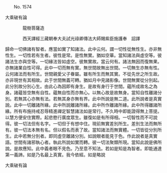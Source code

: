 ﻿　　No. 1574

大乘破有論

　　　　龍樹菩薩造


　　　　西天譯經三藏朝奉大夫試光祿卿傳法大師賜紫臣施護奉　詔譯


歸命一切佛諸有智者。應當如實了知諸法。此中云何。謂一切性從無性生。亦非無性生。一切性若有生者。彼性是常。是性無實。猶如空華。當知諸法與虛空等。彼諸法生亦與空等。一切緣法皆如虛空。彼無實故。當云何有。諸法無因而復無果。亦無諸業自性可得。此中一切而無有實。無世間故無出世間。一切無生亦無有性。云何諸法而有所生。世間親愛父子眷屬。雖有所生而無其實。不從先世之所生故。亦非現世有其相故。此于世間無義可轉。猶如月中見諸影像。世間無實從分別起。此分別故分別心生。由此心為因即有身生。是故有身行于世間。蘊所成故名之為身。諸蘊皆空無有自性。蘊無自性而亦無心。以無心故是故無身。當知自性離諸分別。若無其心亦無有法。若無其身亦無有界。此中所說是無二道。此所說者是真實說。此中一切離諸所緣。此中所說離諸所緣。此中所作離諸所緣。此中所得離諸所緣。所有布施持戒忍辱精進禪定智慧諸法如是常行。不久時中即能證得無上菩提。以慧方便安住實際。起悲愍行廣度眾生。雖復如是有所得相。一切智性而不可說得。彼一切法但有名字。一切但于有想中住。現前無實差別所生。差別生法而無所有。彼一切法本無有名。但以假名而表了故。當知諸法而無實體。一切皆從分別所生。此中若無分別者。即同虛空離諸分別。如說眼者能見于色。作此說者是真實語。世間有諸邪執心者。執此所說如實而轉。彼一切法聚類所現。當知此說是佛所說。是故應知。此中義者眼不見色。乃至意不知法。若如是知是為智者。即能通達第一義諦。如是乃名最上真實。我今依經。如是略說

大乘破有論
